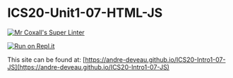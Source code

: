 # ICS20-Unit1-07-HTML-JS

[![Mr Coxall's Super Linter](https://github.com/andre-deveau/ICS20-Unit1-07-HTML-JS/workflows/Mr%20Coxall's%20Super%20Linter/badge.svg)](https://github.com/andre-deveau/ICS20-Unit1-07-HTML-JS/actions/)

[![Run on Repl.it](https://repl.it/badge/github/andre-deveau/ICS20-Unit1-07-HTML-JS)](https://repl.it/github/andre-deveau/ICS20-Unit1-07-HTML-JS)

This site can be found at: [https://andre-deveau.github.io/ICS20-Intro1-07-JS](https://andre-deveau.github.io/ICS20-Intro1-07-JS)